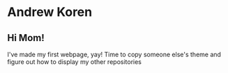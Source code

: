 # Andrew Koren

## Hi Mom!

I've made my first webpage, yay! Time to copy someone else's theme and figure out how to display my other repositories
